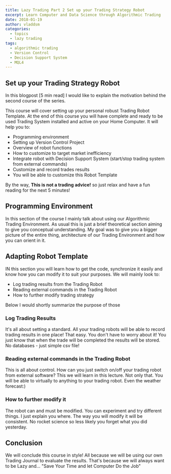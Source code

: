 ```yaml
---
title: Lazy Trading Part 2 Set up your Trading Strategy Robot
excerpt: Learn Computer and Data Science through Algorithmic Trading
date: 2018-01-19
author: vladdsm
categories:
  - topics
  - lazy trading
tags:
  - algorithmic trading
  - Version Control
  - Decision Support System
  - MQL4
---
```


## Set up your Trading Strategy Robot

In this blogpost [5 min read] I would like to explain the motivation behind the second course of the series. 

This course will cover setting up your personal robust Trading Robot Template. At the end of this course you will have complete and ready to be used Trading System installed and active on your Home Computer. It will help you to:

* Programming environment
* Setting up Version Control Project
* Overview of robot functions
* How to customize to target market inefficiency
* Integrate robot with Decision Support System (start/stop trading system from external commands)
* Customize and record trades results
* You will be able to customize this Robot Template

By the way, **This is not a trading advice!** so just relax and have a fun reading for the next 5 minutes!

## Programming Environment

In this section of the course I mainly talk about using our Algorithmic Trading Environment. As usual this is just a brief theoretical section aiming to give you conceptual understanding. My goal was to give you a bigger picture of the entire thing, architecture of our Trading Environment and how you can orient in it.

## Adapting Robot Template

IN this section you will learn how to get the code, synchronize it easily and know how you can modify it to suit your purposes. We will mainly look to:

- Log trading results from the Trading Robot
- Reading external commands in the Trading Robot
- How to further modify trading strategy

Below I would shortly summarize the purpose of those

### Log Trading Results

It's all about setting a standard. All your trading robots will be able to record trading results in one place! That easy. You don't have to worry about it! You just know that when the trade will be completed the results will be stored. No databases - just simple csv file!

### Reading external commands in the Trading Robot

This is all about control. How can you just switch on/off your trading robot from external software? This we will learn in this lecture. Not only that. You will be able to virtually to anything to your trading robot. Even the weather forecast:)

### How to further modify it

The robot can and must be modified. You can experiment and try different things. I just explain you where. The way you will modify it will be consistent. No rocket science so less likely you forget what you did yesterday. 

## Conclusion

We will conclude this course in style! All because we will be using our own Trading Journal to evaluate the results. That's because we will always want to be Lazy and... "Save Your Time and let Computer Do the Job"

